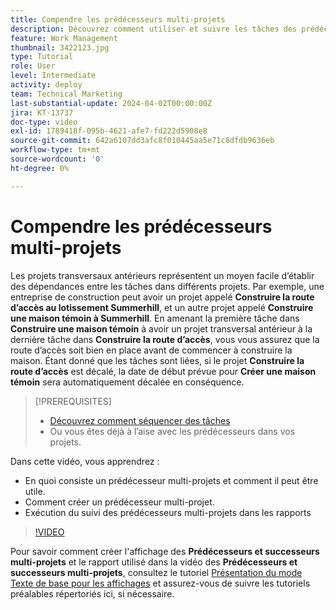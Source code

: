 ```yaml
---
title: Compendre les prédécesseurs multi-projets
description: Découvrez comment utiliser et suivre les tâches des prédécesseurs pour 2 projets ou plus.
feature: Work Management
thumbnail: 3422123.jpg
type: Tutorial
role: User
level: Intermediate
activity: deploy
team: Technical Marketing
last-substantial-update: 2024-04-02T00:00:00Z
jira: KT-13737
doc-type: video
exl-id: 1789418f-095b-4621-afe7-fd222d5908e8
source-git-commit: 642a6107dd3afc8f010445aa5e71c8dfdb9636eb
workflow-type: tm+mt
source-wordcount: '0'
ht-degree: 0%

---
```


# Compendre les prédécesseurs multi-projets

Les projets transversaux antérieurs représentent un moyen facile d’établir des dépendances entre les tâches dans différents projets. Par exemple, une entreprise de construction peut avoir un projet appelé **Construire la route d’accès au lotissement Summerhill**, et un autre projet appelé **Construire une maison témoin à Summerhill**. En amenant la première tâche dans **Construire une maison témoin** à avoir un projet transversal antérieur à la dernière tâche dans **Construire la route d’accès**, vous vous assurez que la route d’accès soit bien en place avant de commencer à construire la maison. Étant donné que les tâches sont liées, si le projet **Construire la route d’accès** est décalé, la date de début prévue pour **Créer une maison témoin** sera automatiquement décalée en conséquence.

>[!PREREQUISITES]
>
>* [Découvrez comment séquencer des tâches](https://experienceleague.adobe.com/docs/workfront-learn/tutorials-workfront/manage-work/tasks/learn-to-sequence-tasks.html?lang=fr)
>* Ou vous êtes déjà à l’aise avec les prédécesseurs dans vos projets.


Dans cette vidéo, vous apprendrez :

* En quoi consiste un prédécesseur multi-projets et comment il peut être utile.
* Comment créer un prédécesseur multi-projet.
* Exécution du suivi des prédécesseurs multi-projets dans les rapports

>[!VIDEO](https://video.tv.adobe.com/v/3422123/?quality=12&learn=on)

Pour savoir comment créer l&#39;affichage des **Prédécesseurs et successeurs multi-projets** et le rapport utilisé dans la vidéo des **Prédécesseurs et successeurs multi-projets**, consultez le tutoriel [Présentation du mode Texte de base pour les affichages](https://experienceleague.adobe.com/docs/workfront-learn/tutorials-workfront/reporting/intermediate-reporting/basic-text-mode-for-views.html?lang=fr) et assurez-vous de suivre les tutoriels préalables répertoriés ici, si nécessaire.
